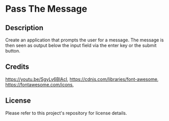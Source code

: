 
# Pass The Message

## Description

Create an application that prompts the user for a message.
The message is then seen as output below the input field via the enter key or the submit button.

## Credits

https://youtu.be/SgyLy6BlAcI,
https://cdnjs.com/libraries/font-awesome,
https://fontawesome.com/icons,

## License

Please refer to this project's repository for license details.
